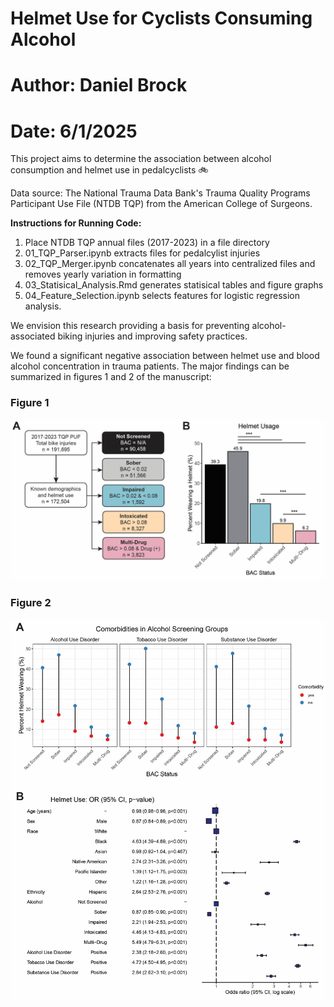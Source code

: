 # Helmet Use for Cyclists Consuming Alcohol

# Author: Daniel Brock

# Date: 6/1/2025

This project aims to determine the association between alcohol consumption and helmet use in pedalcyclists 🚲

Data source: The National Trauma Data Bank's Trauma Quality Programs Participant Use File (NTDB TQP) from the American College of Surgeons.

**Instructions for Running Code:** 
1. Place NTDB TQP annual files (2017-2023) in a file directory
2. 01_TQP_Parser.ipynb extracts files for pedalcylist injuries
3. 02_TQP_Merger.ipynb concatenates all years into centralized files and removes yearly variation in formatting
4. 03_Statisical_Analysis.Rmd generates statisical tables and figure graphs
5. 04_Feature_Selection.ipynb selects features for logistic regression analysis.

We envision this research providing a basis for preventing alcohol-associated biking injuries and improving safety practices.

We found a significant negative association between helmet use and blood alcohol concentration in trauma patients. The major findings can be summarized in figures 1 and 2 of the manuscript: 

### Figure 1
![](figures/Figure_1_GitHub.jpg)

### Figure 2

![](figures/Figure_2_GitHub.jpg)